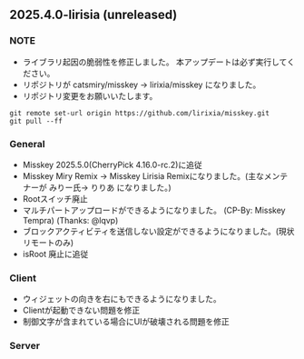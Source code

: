 <!--
## 2025.x.x

### NOTE
- 

### General
- 

### Client
- 

### Server
- 

---

-->

## 	2025.4.0-lirisia (unreleased)

### NOTE
- ライブラリ起因の脆弱性を修正しました。 本アップデートは必ず実行してください。
- リポジトリが catsmiry/misskey → lirixia/misskey になりました。
- リポジトリ変更をお願いいたします。
```
git remote set-url origin https://github.com/lirixia/misskey.git
git pull --ff
```
### General
- Misskey 2025.5.0(CherryPick 4.16.0-rc.2)に追従
- Misskey Miry Remix → Misskey Lirisia Remixになりました。(主なメンテナーが みりー氏→ りりあ になりました。)
- Rootスイッチ廃止
- マルチパートアップロードができるようになりました。 (CP-By: Misskey Tempra) (Thanks: @lqvp)
- ブロックアクティビティを送信しない設定ができるようになりました。(現状リモートのみ)
- isRoot 廃止に追従


### Client
- ウィジェットの向きを右にもできるようになりました。
- Clientが起動できない問題を修正
- 制御文字が含まれている場合にUIが破壊される問題を修正


### Server